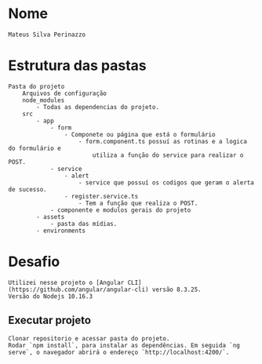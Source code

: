 # Nome
    Mateus Silva Perinazzo

# Estrutura das pastas
    Pasta do projeto
        Arquivos de configuração
        node_modules
            - Todas as dependencias do projeto.
        src
            - app
                - form
                    - Componete ou página que está o formulário
                        - form.component.ts possuí as rotinas e a logica do formulário e
                            utiliza a função do service para realizar o POST.
                - service
                    - alert
                        - service que possuí os codigos que geram o alerta de sucesso.
                    - register.service.ts
                        - Tem a função que realiza o POST.
                - componente e modulos gerais do projeto
            - assets
                - pasta das mídias.
            - environments

# Desafio

    Utilizei nesse projeto o [Angular CLI](https://github.com/angular/angular-cli) versão 8.3.25.
    Versão do Nodejs 10.16.3

## Executar projeto
    Clonar repositorio e acessar pasta do projeto.
    Rodar `npm install`, para instalar as dependências. Em seguida `ng serve`, o navegador abrirá o endereço `http://localhost:4200/`.
